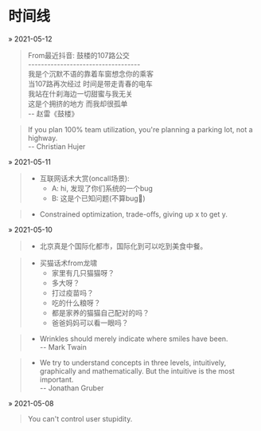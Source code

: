 # 时间线

&raquo; 2021-05-12
> From最近抖音: 鼓楼的107路公交 \
> ----------------------------------- \
> 我是个沉默不语的靠着车窗想念你的乘客 \
> 当107路再次经过 时间是带走青春的电车 \
> 我站在什刹海边一切甜蜜与我无关 \
> 这是个拥挤的地方 而我却很孤单 \
> -- 赵雷《鼓楼》

> If you plan 100% team utilization, you're planning a parking lot, not a highway. \
>                                                               -- Christian Hujer

&raquo; 2021-05-11
> - 互联网话术大赏(oncall场景): 
>   - A: hi, 发现了你们系统的一个bug
>   - B: 这是个已知问题(不算bug🐶)

> - Constrained optimization, trade-offs, giving up x to get y.


&raquo; 2021-05-10
> - 北京真是个国际化都市，国际化到可以吃到美食中餐。

> - 买猫话术from龙啸
>    - 家里有几只猫猫呀？
>    - 多大呀？
>   - 打过疫苗吗？
>   - 吃的什么粮呀？
>   - 都是家养的猫猫自己配对的吗？
>   - 爸爸妈妈可以看一眼吗？

> - Wrinkles should merely indicate where smiles have been. \
>                                             -- Mark Twain

> - We try to understand concepts in three levels, intuitively, graphically and mathematically. But the intuitive is the most important. \
>                                                                                                                     -- Jonathan Gruber

&raquo; 2021-05-08
> You can't control user stupidity.


